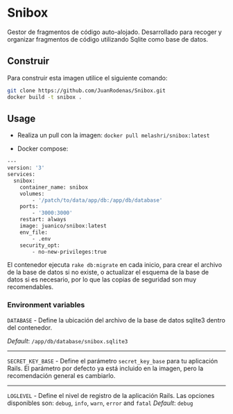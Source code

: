 # Snibox
Gestor de fragmentos de código auto-alojado. Desarrollado para recoger y organizar fragmentos de código utilizando Sqlite como base de datos.

## Construir
Para construir esta imagen utilice el siguiente comando:

```bash
git clone https://github.com/JuanRodenas/Snibox.git
docker build -t snibox .
```

## Usage
* Realiza un pull con la imagen: 
`docker pull melashri/snibox:latest`

* Docker compose:
```bash
---
version: '3'
services:
  snibox:
    container_name: snibox
    volumes:
        - '/patch/to/data/app/db:/app/db/database'
    ports:
        - '3000:3000'
    restart: always
    image: juanico/snibox:latest
    env_file:
        - .env
    security_opt:
        - no-new-privileges:true
```
El contenedor ejecuta `rake db:migrate` en cada inicio, para crear el archivo de la base de datos si no existe, o actualizar el esquema de la base de datos si es necesario, por lo que las copias de seguridad son muy recomendables.

### Environment variables
`DATABASE` - Define la ubicación del archivo de la base de datos sqlite3 dentro del contenedor.

_Default_: `/app/db/database/snibox.sqlite3`

---

`SECRET_KEY_BASE` - Define el parámetro `secret_key_base` para tu aplicación Rails. El parámetro por defecto ya está incluido en la imagen, pero la recomendación general es cambiarlo.

---

`LOGLEVEL` - Define el nivel de registro de la aplicación Rails. Las opciones disponibles son: `debug`, `info`, `warn`, `error` and `fatal`
_Default_: `debug`
